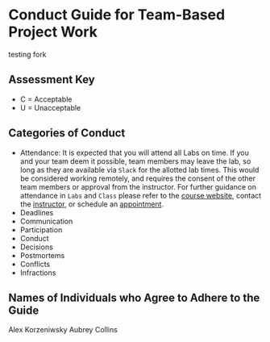# Conduct Guide for Team-Based Project Work

testing fork

## Assessment Key

* C = Acceptable
* U = Unacceptable

## Categories of Conduct

* Attendance: It is expected that you will attend all Labs on time. If you and
  your team deem it possible, team members may leave the lab, so long as they
are available via `Slack` for the allotted lab times. This would be considered
working remotely, and requires the consent of the other team members or
approval from the instructor. For further guidance on attendance in `Labs` and
`Class` please refer to the [course
website](https://www.gregorykapfhammer.com/teaching/cs203S2019/), contact the
[instructor](https://www.gregorykapfhammer.com/contact/), or schedule an
[appointment](https://www.gregorykapfhammer.com/schedule/).
* Deadlines
* Communication
* Participation
* Conduct
* Decisions
* Postmortems
* Conflicts
* Infractions

## Names of Individuals who Agree to Adhere to the Guide














Alex Korzeniwsky
Aubrey Collins
